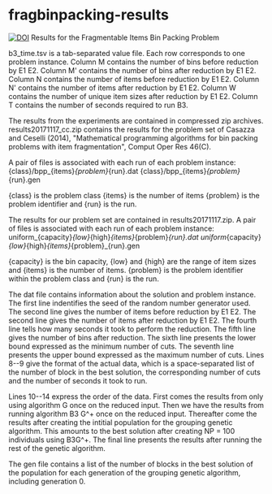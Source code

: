 # fragbinpacking-results
[![DOI](https://zenodo.org/badge/60609803.svg)](https://zenodo.org/badge/latestdoi/60609803)
Results for the Fragmentable Items Bin Packing Problem

b3_time.tsv is a tab-separated value file.
Each row corresponds to one problem instance.
Column M contains the number of bins before reduction by E1 E2.
Column M' contains the number of bins after reduction by E1 E2.
Column N contains the number of items before reduction by E1 E2.
Column N' contains the number of items after reduction by E1 E2.
Column W contains the number of unique item sizes after reduction by E1 E2.
Column T contains the number of seconds required to run B3.

The results from the experiments are contained in compressed zip archives.
results20171117_cc.zip contains the results for the problem set of
Casazza and Ceselli (2014), "Mathematical programming algorithms for bin packing
problems with item fragmentation", Comput Oper Res 46(C).

A pair of files is associated with each run of each problem instance:
{class}/bpp_{items}_{problem}_{run}.dat
{class}/bpp_{items}_{problem}_{run}.gen

{class} is the problem class
{items} is the number of items
{problem} is the problem identifier and {run} is the run.

The results for our problem set are contained in results20171117.zip.
A pair of files is associated with each run of each problem instance:
uniform_{capacity}_{low}_{high}_{items}_{problem}_{run}.dat
uniform_{capacity}_{low}_{high}_{items}_{problem}_{run}.gen

{capacity} is the bin capacity,
{low} and {high} are the range of item sizes and {items} is the number of items.
{problem} is the problem identifier within the problem class and {run} is the run.

The dat file contains information about the solution and problem instance.
The first line indentifies the seed of the random number generator used.
The second line gives the number of items before reduction by E1 E2.
The second line gives the number of items after reduction by E1 E2.
The fourth line tells how many seconds it took to perform the reduction.
The fifth line gives the number of bins after reduction.
The sixth line presents the lower bound expressed as the minimum number of cuts.
The seventh line presents the upper bound expressed as the maximum number of cuts.
Lines 8--9 give the format of the actual data, which is a space-separated list
of the number of block in the best solution, the corresponding number of cuts and the
number of seconds it took to run.

Lines 10--14 express the order of the data. First comes the results from only
using algorithm G once on the reduced input. Then we have the results
from running algorithm B3 G^+ once on the reduced input. Thereafter come the results
after creating the intitial population for the grouping genetic algorithm. This
amounts to the best solution after creating NP = 100 individuals using B3G^+.
The final line presents the results after running the rest of the genetic algorithm.

The gen file contains a list of the number of blocks in the best solution of the
population for each generation of the grouping genetic algorithm, including generation 0.

